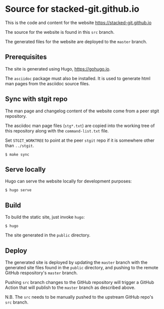 # Source for stacked-git.github.io

This is the code and content for the website
https://stacked-git.github.io

The source for the website is found in this `src` branch.

The generated files for the website are deployed to the `master` branch.

## Prerequisites

The site is generated using Hugo, https://gohugo.io.

The `asciidoc` package must also be installed. It is used to generate
html man pages from the asciidoc source files.

## Sync with stgit repo

The man page and changelog content of the website come from a peer stgit
repository.

The asciidoc man page files (`stg*.txt`) are copied into the working
tree of this repository along with the `command-list.txt` file.

Set `STGIT_WORKTREE` to point at the peer `stgit` repo if it is
somewhere other than `../stgit`.

``` shellsession
$ make sync
```

## Serve locally

Hugo can serve the website locally for development purposes:

``` shellsession
$ hugo serve
```

## Build

To build the static site, just invoke `hugo`:

``` shellsession
$ hugo
```

The site generated in the `public` directory.

## Deploy

The generated site is deployed by updating the `master` branch with the
generated site files found in the `public` directory, and pushing to the
remote GitHub respository's `master` branch.

Pushing `src` branch changes to the GitHub repository will trigger a
GitHub Action that will publish to the `master` branch as described
above.

N.B. The `src` needs to be manually pushed to the upstream GitHub repo's
`src` branch.
